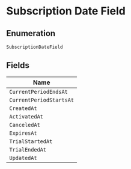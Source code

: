 
# Subscription Date Field

## Enumeration

`SubscriptionDateField`

## Fields

| Name |
|  --- |
| `CurrentPeriodEndsAt` |
| `CurrentPeriodStartsAt` |
| `CreatedAt` |
| `ActivatedAt` |
| `CanceledAt` |
| `ExpiresAt` |
| `TrialStartedAt` |
| `TrialEndedAt` |
| `UpdatedAt` |

